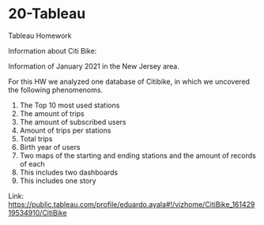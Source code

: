 # 20-Tableau
Tableau Homework

Information about Citi Bike:

Information of January 2021 in the New Jersey area.

For this HW we analyzed one database of Citibike, in which we uncovered the following phenomenoms.

1) The Top 10 most used stations
2) The amount of trips
3) The amount of subscribed users
4) Amount of trips per stations
5) Total trips
6) Birth year of users
7) Two maps of the starting and ending stations and the amount of records of each
8) This includes two dashboards 
9) This includes one story

Link: https://public.tableau.com/profile/eduardo.ayala#!/vizhome/CitiBike_16142919534910/CitiBike
